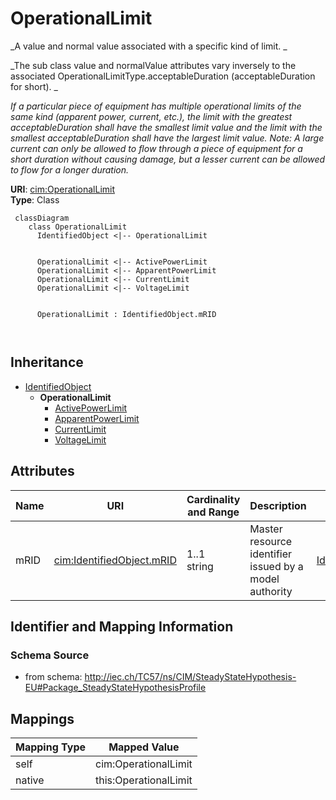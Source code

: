 # OperationalLimit


_A value and normal value associated with a specific kind of limit. _

_The sub class value and normalValue attributes vary inversely to the associated OperationalLimitType.acceptableDuration (acceptableDuration for short).  _

_If a particular piece of equipment has multiple operational limits of the same kind (apparent power, current, etc.), the limit with the greatest acceptableDuration shall have the smallest limit value and the limit with the smallest acceptableDuration shall have the largest limit value.  Note: A large current can only be allowed to flow through a piece of equipment for a short duration without causing damage, but a lesser current can be allowed to flow for a longer duration._





**URI**: [cim:OperationalLimit](http://iec.ch/TC57/CIM100#OperationalLimit)<br />
**Type**: Class




```mermaid
 classDiagram
    class OperationalLimit
      IdentifiedObject <|-- OperationalLimit
      

      OperationalLimit <|-- ActivePowerLimit
      OperationalLimit <|-- ApparentPowerLimit
      OperationalLimit <|-- CurrentLimit
      OperationalLimit <|-- VoltageLimit
      
      
      OperationalLimit : IdentifiedObject.mRID
        
      
```





## Inheritance
* [IdentifiedObject](IdentifiedObject.md)
    * **OperationalLimit**
        * [ActivePowerLimit](ActivePowerLimit.md)
        * [ApparentPowerLimit](ApparentPowerLimit.md)
        * [CurrentLimit](CurrentLimit.md)
        * [VoltageLimit](VoltageLimit.md)



## Attributes


| Name | URI | Cardinality and Range | Description | Inheritance |
| ---  | --- | --- | --- | --- |
| mRID | [cim:IdentifiedObject.mRID](http://iec.ch/TC57/CIM100#IdentifiedObject.mRID) | 1..1 <br />  string  | Master resource identifier issued by a model authority | [IdentifiedObject](IdentifiedObject.md) |









## Identifier and Mapping Information







### Schema Source


* from schema: http://iec.ch/TC57/ns/CIM/SteadyStateHypothesis-EU#Package_SteadyStateHypothesisProfile





## Mappings

| Mapping Type | Mapped Value |
| ---  | ---  |
| self | cim:OperationalLimit |
| native | this:OperationalLimit |




